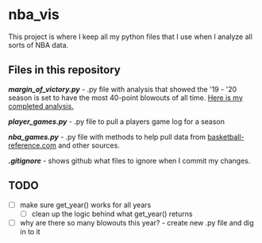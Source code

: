 # nba_vis

This project is where I keep all my python files that I use when I analyze all sorts of NBA data.

## Files in this repository

__*margin_of_victory.py*__ - .py file with analysis that showed the '19 - '20 season is set to have the most 40-point blowouts of all time. [Here is my completed analysis.](https://www.reddit.com/r/nba/comments/eg2own/oc_this_season_is_on_pace_for_a_record_number_of/)

__*player_games.py*__ - .py file to pull a players game log for a season

__*nba_games.py*__ - .py file with methods to help pull data from [basketball-reference.com](https://www.basketball-reference.com) and other sources.

__*.gitignore*__ - shows github what files to ignore when I commit my changes.

## TODO

- [ ] make sure get_year() works for all years
  - [ ] clean up the logic behind what get_year() returns
- [ ] why are there so many blowouts this year? - create new .py file and dig in to it

